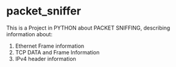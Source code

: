 # packet_sniffer
This is a Project in PYTHON about PACKET SNIFFING, describing information about:
1. Ethernet Frame information
2. TCP DATA and Frame Information
3. IPv4 header information
